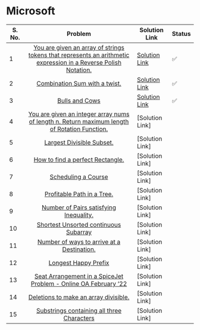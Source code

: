 # Microsoft

| S. No. | Problem | Solution Link | Status |
| ------ |:-------:| ------------ | ------ |
| 1 | [You are given an array of strings tokens that represents an arithmetic expression in a Reverse Polish Notation.](https://leetcode.com/problems/evaluate-reverse-polish-notation/) | [Solution Link](https://leetcode.com/problems/evaluate-reverse-polish-notation/submissions/869262397/) | ✅ |
| 2 | [Combination Sum with a twist.](https://leetcode.com/problems/combination-sum-iii/) | [Solution Link](https://leetcode.com/problems/combination-sum-iii/submissions/869656377/) | ✅ |
| 3 | [Bulls and Cows](https://leetcode.com/problems/bulls-and-cows/) | [Solution Link](https://leetcode.com/problems/bulls-and-cows/submissions/869476279/ ) |  ✅  |
| 4 | [You are given an integer array nums of length n. Return maximum length of Rotation Function.](https://leetcode.com/problems/rotate-function/) | [Solution Link] |   |
| 5 | [Largest Divisible Subset.](https://leetcode.com/problems/largest-divisible-subset/) | [Solution Link]|   |
| 6 | [How to find a perfect Rectangle.](https://leetcode.com/problems/perfect-rectangle/) | [Solution Link] |   |
| 7 | [Scheduling a Course](https://leetcode.com/problems/course-schedule/) | [Solution Link] |   |
| 8 | [Profitable Path in a Tree.](https://leetcode.com/problems/most-profitable-path-in-a-tree/) | [Solution Link] |   |
| 9 | [Number of Pairs satisfying Inequality.](https://leetcode.com/problems/number-of-pairs-satisfying-inequality/) | [Solution Link] |   |
| 10 | [Shortest Unsorted continuous Subarray](https://leetcode.com/problems/shortest-unsorted-continuous-subarray/) | [Solution Link]|   |
| 11 | [Number of ways to arrive at a Destination.](https://leetcode.com/problems/number-of-ways-to-arrive-at-destination/) | [Solution Link]|   |
| 12 | [Longest Happy Prefix](https://leetcode.com/problems/longest-happy-prefix/) | [Solution Link] |   |
| 13 | [Seat Arrangement in a SpiceJet Problem - Online OA February ‘22](https://leetcode.com/problems/airplane-seat-assignment-probability/) | [Solution Link] |   |
| 14 | [Deletions to make an array divisible.](https://leetcode.com/problems/minimum-deletions-to-make-array-divisible/) | [Solution Link] |   |
| 15 | [Substrings containing all three Characters](https://leetcode.com/problems/number-of-substrings-containing-all-three-characters/) | [Solution Link] |   |

